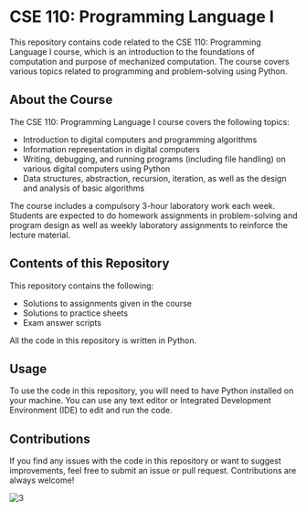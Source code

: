 # CSE 110: Programming Language I

This repository contains code related to the CSE 110: Programming Language I course, which is an introduction to the foundations of computation and purpose of mechanized computation. The course covers various topics related to programming and problem-solving using Python.

## About the Course

The CSE 110: Programming Language I course covers the following topics:

- Introduction to digital computers and programming algorithms
- Information representation in digital computers
- Writing, debugging, and running programs (including file handling) on various digital computers using Python
- Data structures, abstraction, recursion, iteration, as well as the design and analysis of basic algorithms

The course includes a compulsory 3-hour laboratory work each week. Students are expected to do homework assignments in problem-solving and program design as well as weekly laboratory assignments to reinforce the lecture material.

## Contents of this Repository

This repository contains the following:

- Solutions to assignments given in the course
- Solutions to practice sheets
- Exam answer scripts

All the code in this repository is written in Python.

## Usage

To use the code in this repository, you will need to have Python installed on your machine. You can use any text editor or Integrated Development Environment (IDE) to edit and run the code.

## Contributions

If you find any issues with the code in this repository or want to suggest improvements, feel free to submit an issue or pull request. Contributions are always welcome!

![3](https://user-images.githubusercontent.com/92597456/233388905-1fc38713-9ee6-430a-a088-57938790a5a4.png)
